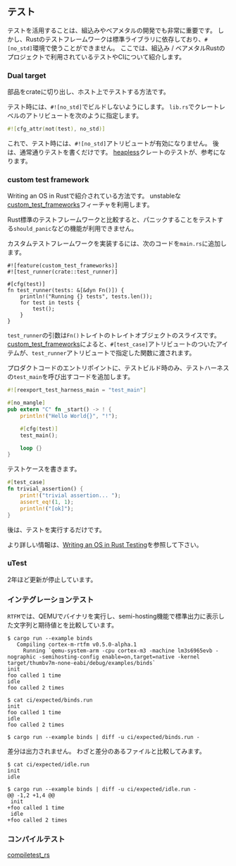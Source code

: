 ## テスト

テストを活用することは、組込みやベアメタルの開発でも非常に重要です。
しかし、Rustのテストフレームワークは標準ライブラリに依存しており、`#[no_std]`環境で使うことができません。
ここでは、組込み / ベアメタルRustのプロジェクトで利用されているテストやCIについて紹介します。

### Dual target

部品をcrateに切り出し、ホスト上でテストする方法です。

テスト時には、`#![no_std]`でビルドしないようにします。
`lib.rs`でクレートレベルのアトリビュートを次のように指定します。

```rust
#![cfg_attr(not(test), no_std)]
```

これで、テスト時には、`#![no_std]`アトリビュートが有効になりません。
後は、通常通りテストを書くだけです。
[heapless]クレートのテストが、参考になります。

[heapless]: https://github.com/japaric/heapless

### custom test framework

Writing an OS in Rustで紹介されている方法です。
unstableな[custom_test_frameworks]フィーチャを利用します。

[custom_test_frameworks]: https://doc.rust-lang.org/unstable-book/language-features/custom-test-frameworks.html

Rust標準のテストフレームワークと比較すると、パニックすることをテストする`should_panic`などの機能が利用できません。

カスタムテストフレームワークを実装するには、次のコードを`main.rs`に追加します。

```rust,ignore
#![feature(custom_test_frameworks)]
#![test_runner(crate::test_runner)]

#[cfg(test)]
fn test_runner(tests: &[&dyn Fn()]) {
    println!("Running {} tests", tests.len());
    for test in tests {
        test();
    }
}
```

`test_runner`の引数は`Fn()`トレイトのトレイトオブジェクトのスライスです。
[custom_test_frameworks]によると、`#[test_case]`アトリビュートのついたアイテムが、`test_runner`アトリビュートで指定した関数に渡されます。

プロダクトコードのエントリポイントに、テストビルド時のみ、テストハーネスの`test_main`を呼び出すコードを追加します。

```rust
#![reexport_test_harness_main = "test_main"]

#[no_mangle]
pub extern "C" fn _start() -> ! {
    println!("Hello World{}", "!");

    #[cfg(test)]
    test_main();

    loop {}
}
```

テストケースを書きます。

```rust
#[test_case]
fn trivial_assertion() {
    print!("trivial assertion... ");
    assert_eq!(1, 1);
    println!("[ok]");
}
```

後は、テストを実行するだけです。

より詳しい情報は、[Writing an OS in Rust Testing]を参照して下さい。

[Writing an OS in Rust Testing]: https://os.phil-opp.com/testing/

### uTest

2年ほど更新が停止しています。

### インテグレーションテスト

`RTFM`では、QEMUでバイナリを実行し、semi-hosting機能で標準出力に表示した文字列と期待値とを比較しています。

```
$ cargo run --example binds
   Compiling cortex-m-rtfm v0.5.0-alpha.1
     Running `qemu-system-arm -cpu cortex-m3 -machine lm3s6965evb -nographic -semihosting-config enable=on,target=native -kernel target/thumbv7m-none-eabi/debug/examples/binds`
init
foo called 1 time
idle
foo called 2 times
```

```
$ cat ci/expected/binds.run 
init
foo called 1 time
idle
foo called 2 times
```

```
$ cargo run --example binds | diff -u ci/expected/binds.run -
```

差分は出力されません。
わざと差分のあるファイルと比較してみます。

```
$ cat ci/expected/idle.run 
init
idle
```

```
$ cargo run --example binds | diff -u ci/expected/idle.run -
@@ -1,2 +1,4 @@
 init
+foo called 1 time
 idle
+foo called 2 times
```

### コンパイルテスト

[compiletest_rs]

[compiletest_rs]: https://github.com/laumann/compiletest-rs

